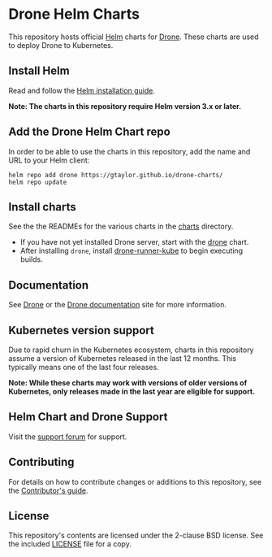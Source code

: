 # Drone Helm Charts

This repository hosts official [Helm](https://helm.sh/) charts for [Drone](https://drone.io/). These charts are used to deploy Drone to Kubernetes.

## Install Helm

Read and follow the [Helm installation guide](https://helm.sh/docs/intro/install/).

**Note: The charts in this repository require Helm version 3.x or later.** 

## Add the Drone Helm Chart repo

In order to be able to use the charts in this repository, add the name and URL to your Helm client:

```console
helm repo add drone https://gtaylor.github.io/drone-charts/
helm repo update
```

## Install charts

See the the READMEs for the various charts in the [charts](charts) directory. 

* If you have not yet installed Drone server, start with the [drone](charts/drone) chart.
* After installing `drone`, install [drone-runner-kube](charts/drone-runner-kube) to begin executing builds.

## Documentation

See [Drone](https://drone.io/) or the [Drone documentation](https://docs.drone.io/) site for more information.

## Kubernetes version support

Due to rapid churn in the Kubernetes ecosystem, charts in this repository assume a version of Kubernetes released in the last 12 months. This typically means one of the last four releases.

**Note: While these charts may work with versions of older versions of Kubernetes, only releases made in the last year are eligible for support.**

## Helm Chart and Drone Support

Visit the [support forum](https://discourse.drone.io/) for support.

## Contributing

For details on how to contribute changes or additions to this repository, see the [Contributor's guide](CONTRIBUTING.md).

## License

This repository's contents are licensed under the 2-clause BSD license. See the included [LICENSE](LICENSE) file for a copy.

